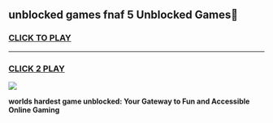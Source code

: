 
## unblocked games fnaf 5 Unblocked Games👋
<h3>
<a href="https://premium.freeplayer.one?title=unblocked_games_fnaf_5&ref=16F">CLICK TO PLAY</a></h3>
<hr>

<h3>
<a href="https://premium.freeplayer.one?title=unblocked_games_fnaf_5&ref=16F">CLICK 2 PLAY</a>
  
</h3>

<a href="https://premium.freeplayer.one?title=unblocked_games_fnaf_5&ref=16F/"><img src="https://clearcache.store/games.png"></a>


**worlds hardest game unblocked: Your Gateway to Fun and Accessible Online Gaming**

